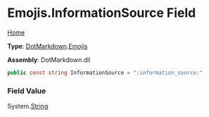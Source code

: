 # Emojis\.InformationSource Field

[Home](../../../README.md)

**Type**: [DotMarkdown](../../README.md)\.[Emojis](../README.md)

**Assembly**: DotMarkdown\.dll

```csharp
public const string InformationSource = ":information_source:"
```

### Field Value

System\.[String](https://docs.microsoft.com/en-us/dotnet/api/system.string)
